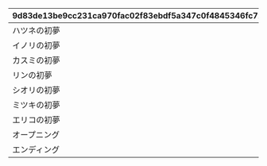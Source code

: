 |9d83de13be9cc231ca970fac02f83ebdf5a347c0f4845346fc72d6e4695a0e5e|7ee6496fde61ee8d0d04e5e0c040b5038500e9d4662bdf4fd776af87e93ace69|4cc5fc919138641e16a79787281cf831b48abf92e8e18dba0e6c5c64468498ee|caa63103baec259eccc48f284e6c31a4eaa21f994da762de32a9093c25f3e7e2|a79eb4684fb0a3943e249bc4b8949abdb009099a8af522110c5c745483021b0d|1e9e3fa521204c62ae0a239f011bb46c4e0cf9c0ba018e1157a519bf0764e318|4776752797e51753100991c5bcc685f2d68b88442007533db057aecade2d80af|37437bb2ddc0f72f60470ab874315675f6112c5a18f280e16c6798580a6e15e5|
| --- | --- | --- | --- | --- | --- | --- | --- |
|ハツネの初夢|8|10134|91002|1|40|2|5134061|
|イノリの初夢|8|10134|91002|0|40|2|5134062|
|カスミの初夢|8|10134|91002|0|40|2|5134063|
|リンの初夢|8|10134|91002|0|40|2|5134064|
|シオリの初夢|8|10134|91002|0|40|2|5134065|
|ミツキの初夢|8|10134|91002|0|40|2|5134066|
|エリコの初夢|8|10134|91002|0|40|2|5134067|
|オープニング|0|10134|0|1|0|1|5134601|
|エンディング|0|10134|0|0|0|3|5134602|